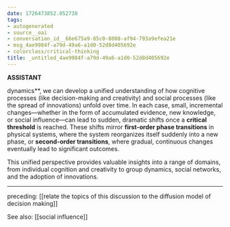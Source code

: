 ```yaml
---
date: 1726473852.052738
tags:
- autogenerated
- source__oai
- conversation_id__66e675a9-85c0-8008-af94-793a9efea21e
- msg_4ae9984f-a79d-49a6-a1d0-52d8d405692e
- colorclass/critical-thinking
title: _untitled_4ae9984f-a79d-49a6-a1d0-52d8d405692e
---
```


**ASSISTANT**

dynamics**, we can develop a unified understanding of how cognitive processes (like decision-making and creativity) and social processes (like the spread of innovations) unfold over time. In each case, small, incremental changes—whether in the form of accumulated evidence, new knowledge, or social influence—can lead to sudden, dramatic shifts once a **critical threshold** is reached. These shifts mirror **first-order phase transitions** in physical systems, where the system reorganizes itself suddenly into a new phase, or **second-order transitions**, where gradual, continuous changes eventually lead to significant outcomes.

This unified perspective provides valuable insights into a range of domains, from individual cognition and creativity to group dynamics, social networks, and the adoption of innovations.


---

preceding: [[relate the topics of this discussion to the diffusion model of decision making]]

See also: [[social influence]]